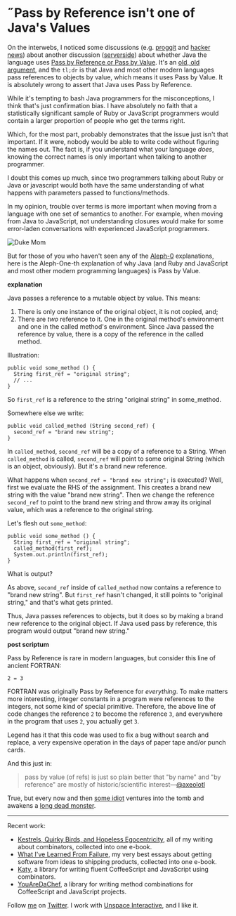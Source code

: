 ˝Pass by Reference isn't one of Java's Values
===

On the interwebs, I noticed some discussions (e.g. [proggit][p] and [hacker news][hn]) about another discussion ([serverside][ss]) about whether Java the language uses [Pass by Reference or Pass by Value][es]. It's an [old, old argument][arg], and the `tl;dr` is that Java and most other modern languages pass references to objects by value, which means it uses Pass by Value. It is absolutely wrong to assert that Java uses Pass by Reference.

While it's tempting to bash Java programmers for the misconceptions, I think that's just confirmation bias. I have absolutely no faith that a statistically significant sample of Ruby or JavaScript programmers would contain a larger proportion of people who get the terms right.

Which, for the most part, probably demonstrates that the issue just isn't that important. If it were, nobody would be able to write code without figuring the names out. The fact is, if you understand what your language *does*, knowing the correct names is only important when talking to another programmer.

I doubt this comes up much, since two programmers talking about Ruby or Java or javascript would both have the same understanding of what happens with parameters passed to functions/methods.

In my opinion, trouble over terms is more important when moving from a language with one set of semantics to another. For example, when moving from Java to JavaScript, not understanding closures would make for some error-laden conversations with experienced JavaScript programmers.

![Duke Mom](http://silveiraneto.net/wp-content/uploads/2008/05/duke_mom.png)

But for those of you who haven't seen any of the [Aleph-0][a] explanations, here is the Aleph-One-th explanation of why Java (and Ruby and JavaScript and most other modern programming languages) is Pass by Value.

**explanation**

Java passes a reference to a mutable object by value. This means:

1. There is only one instance of the original object, it is not copied, and;
2. There are *two* reference to it. One in the original method's environment and one in the called method's environment. Since Java passed the reference by value, there is a copy of the reference in the called method.

Illustration:

    public void some_method () {
      String first_ref = "original string";
      // ...
    }

So `first_ref` is a reference to the string "original string" in some_method.

Somewhere else we write:

    public void called_method (String second_ref) {
      second_ref = "brand new string";
    }

In `called_method`, `second_ref` will be a copy of a reference to a String. When `called_method` is called, `second_ref` will point to some original String (which is an object, obviously). But it's a brand new reference.

What happens when `second_ref = "brand new string";` is executed? Well, first we evaluate the RHS of the assignment. This creates a brand new string with the value "brand new string". Then we change the reference `second_ref` to point to the brand new string and throw away its original value, which was a reference to the original string.

Let's flesh out `some_method`:

    public void some_method () {
      String first_ref = "original string";
      called_method(first_ref);
      System.out.println(first_ref);
    }

What is output?

As above, `second_ref` inside of `called_method` now contains a reference to "brand new string". But `first_ref` hasn't changed, it still points to "original string," and that's what gets printed.

Thus, Java passes references to objects, but it does so by making a brand new reference to the original object. If Java used pass by reference, this program would output "brand new string."

**post scriptum**

Pass by Reference is rare in modern languages, but consider this line of ancient FORTRAN:

    2 = 3

FORTRAN was originally Pass by Reference for *everything*. To make matters more interesting, integer constants in a program were references to the integers, not some kind of special primitive. Therefore, the above line of code changes the reference `2` to become the reference `3`, and everywhere in the program that uses `2`, you actually get `3`.

Legend has it that this code was used to fix a bug without search and replace, a very expensive operation in the days of paper tape and/or punch cards.

And this just in:

> pass by value (of refs) is just so plain better that "by name" and "by reference" are mostly of historic/scientific interest&#8212;[@axeolotl][tw]

True, but every now and then [some idiot][r] ventures into the tomb and awakens a [long dead monster][name].

---

Recent work:

* [Kestrels, Quirky Birds, and Hopeless Egocentricity](http://leanpub.com/combinators), all of my writing about combinators, collected into one e-book.
* [What I've Learned From Failure](http://leanpub.com/shippingsoftware), my very best essays about getting software from ideas to shipping products, collected into one e-book.
* [Katy](http://github.com/raganwald/Katy), a library for writing fluent CoffeeScript and JavaScript using combinators.
* [YouAreDaChef](http://github.com/raganwald/YouAreDaChef), a library for writing method combinations for CoffeeScript and JavaScript projects.

Follow [me](http://reginald.braythwayt.com) on [Twitter](http://twitter.com/raganwald). I work with [Unspace Interactive](http://unspace.ca), and I like it.

[a]: http://www.amazon.com/gp/product/0192861611?ie=UTF8&tag=raganwald001-20&linkCode=as2&camp=1789&creative=390957&creativeASIN=0192861611 "Satan, Cantor and Infinity at Amazon.com"
[hn]: http://news.ycombinator.com/item?id=2100507
[es]: https://secure.wikimedia.org/wikipedia/en/wiki/Evaluation_strategy 
[arg]: http://stackoverflow.com/questions/40480/is-java-pass-by-reference
[ss]: http://www.theserverside.com/news/thread.tss?track=NL-461&ad=808081&thread_id=61622&asrc=EM_NLN_13145929&uid=2780877
[tw]: https://twitter.com/#!/axeolotl/statuses/25634042510581760
[r]: http://github.com/raganwald
[name]: https://github.com/raganwald/rewrite_rails/blob/master/doc/call_by_name.md#readme "Call by Name in RewriteRails"
[p]: http://www.reddit.com/r/programming/comments/f1d7r/huge_war_over_whether_java_is_pass_by_reference/
